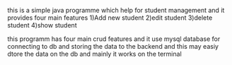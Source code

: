 this is a simple java programme which help for student management and it provides four main features
1)Add new student
2)edit student
3)delete student
4)show student

this programm has four main crud features and it use mysql database for connecting to db and storing the data to the backend and this may easiy dtore the data on the db
and mainly it works on the terminal

